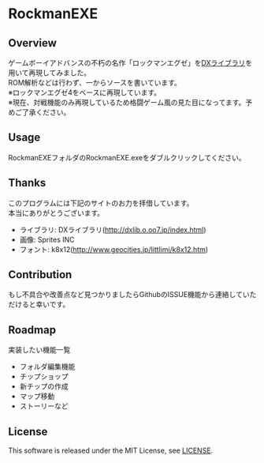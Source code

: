 # RockmanEXE

## Overview

ゲームボーイアドバンスの不朽の名作「ロックマンエグゼ」を[DXライブラリ](http://dxlib.o.oo7.jp/index.html)を用いて再現してみました。  
ROM解析などは行わず、一からソースを書いています。  
※ロックマンエグゼ4をベースに再現しています。  
※現在、対戦機能のみ再現しているため格闘ゲーム風の見た目になってます。予めご了承ください。

## Usage

RockmanEXEフォルダのRockmanEXE.exeをダブルクリックしてください。

## Thanks

このプログラムには下記のサイトのお力を拝借しています。  
本当にありがとうございます。

- ライブラリ: DXライブラリ(http://dxlib.o.oo7.jp/index.html)
- 画像: Sprites INC
- フォント: k8x12(http://www.geocities.jp/littlimi/k8x12.htm)

## Contribution

もし不具合や改善点など見つかりましたらGithubのISSUE機能から連絡していただけると幸いです。

## Roadmap

実装したい機能一覧

- フォルダ編集機能
- チップショップ
- 新チップの作成
- マップ移動
- ストーリーなど

## License

This software is released under the MIT License, see [LICENSE](LICENSE.txt).
